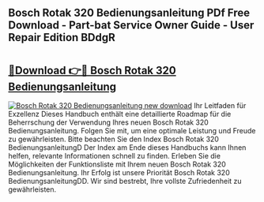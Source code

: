 ## Bosch Rotak 320 Bedienungsanleitung PDf Free Download - Part-bat Service Owner Guide - User Repair Edition BDdgR

# <h2><a href="http://df1a2dp.blite.top/?on=Bosch+Rotak+320+Bedienungsanleitung">🔗Download 👉🔴 Bosch Rotak 320 Bedienungsanleitung</a></h2>

[![Bosch Rotak 320 Bedienungsanleitung new download](https://i.imgur.com/lujVjoI.png)](http://df1a2dp.blite.top/?on=Bosch+Rotak+320+Bedienungsanleitung)
Ihr Leitfaden für Exzellenz Dieses Handbuch enthält eine detaillierte Roadmap für die Beherrschung der Verwendung Ihres neuen Bosch Rotak 320 Bedienungsanleitung. Folgen Sie mit, um eine optimale Leistung und Freude zu gewährleisten. Bitte beachten Sie den Index Bosch Rotak 320 BedienungsanleitungD Der Index am Ende dieses Handbuchs kann Ihnen helfen, relevante Informationen schnell zu finden. Erleben Sie die Möglichkeiten der Funktionsliste mit Ihrem neuen Bosch Rotak 320 Bedienungsanleitung. Ihr Erfolg ist unsere Priorität Bosch Rotak 320 BedienungsanleitungDD. Wir sind bestrebt, Ihre vollste Zufriedenheit zu gewährleisten.
